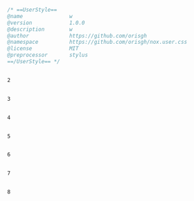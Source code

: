 
```css

/* ==UserStyle==
@name               w
@version            1.0.0
@description        w
@author             https://github.com/orisgh
@namespace          https://github.com/orisgh/nox.user.css
@license            MIT
@preprocessor       stylus
==/UserStyle== */

```

```css

2

```

```css

3

```

```css

4

```

```css

5

```

```css

6

```

```css

7

```

```css

8

```
